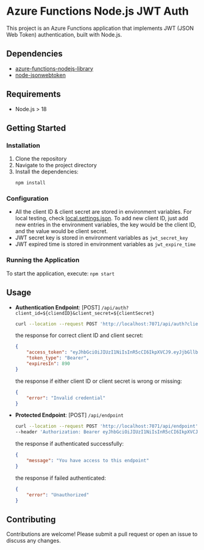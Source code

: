 # Azure Functions Node.js JWT Auth
This project is an Azure Functions application that implements JWT (JSON Web Token) authentication, built with Node.js.

## Dependencies
- [azure-functions-nodejs-library](https://github.com/Azure/azure-functions-nodejs-library)
- [node-jsonwebtoken](https://github.com/auth0/node-jsonwebtoken)

## Requirements
- Node.js > 18

## Getting Started

### Installation
1. Clone the repository
2. Navigate to the project directory
3. Install the dependencies:
    ```bash
    npm install
    ```

### Configuration
- All the client ID & client secret are stored in environment variables. For local testing, check [local.settings.json](local.settings.json).
To add new client ID, just add new entries in the environment variables, the key would be the client ID, and the value would be client secret.
- JWT secret key is stored in environment variables as `jwt_secret_key`
- JWT expired time is stored in environment variables as `jwt_expire_time`

### Running the Application
To start the application, execute:
    ```
    npm start
    ```

## Usage
- **Authentication Endpoint**: [POST] `/api/auth?client_id=${cliendID}&client_secret=${clientSecret}`
    ```bash
    curl --location --request POST 'http://localhost:7071/api/auth?client_id=test_client&client_secret=XX0VmfQAk0awWwoBEQSi'
    ```
    the response for correct client ID and client secret:
    ```json
    {
        "access_token": "eyJhbGciOiJIUzI1NiIsInR5cCI6IkpXVCJ9.eyJjbGllbnRfaWQiOiJ0ZXN0X2NsaWVudCIsInRva2VuX3R5cGUiOiJCZWFyZXIiLCJpYXQiOjE3Mzk5Mzk5MDQsImV4cCI6MTczOTk0MDgwNH0.37EK6stj6B4CZvmCd1gxpiN4g5JPTYVyJKKuQBSju8Y",
        "token_type": "Bearer",
        "expiresIn": 890
    }
    ```
    the response if either client ID or client secret is wrong or missing:
    ```json
    {
        "error": "Invalid credential"
    }
    ```
- **Protected Endpoint**: [POST] `/api/endpoint`
    ```bash
    curl --location --request POST 'http://localhost:7071/api/endpoint' \
    --header 'Authorization: Bearer eyJhbGciOiJIUzI1NiIsInR5cCI6IkpXVCJ9.eyJjbGllbnRfaWQiOiJ0ZXN0X2NsaWVudCIsInRva2VuX3R5cGUiOiJCZWFyZXIiLCJpYXQiOjE3Mzk5Mzk5MDQsImV4cCI6MTczOTk0MDgwNH0.37EK6stj6B4CZvmCd1gxpiN4g5JPTYVyJKKuQBSju8Y'
    ```
    the response if authenticated successfully:
    ```json
    {
        "message": "You have access to this endpoint"
    }
    ```
    the response if failed authenticated:
    ```json
    {
        "error": "Unauthorized"
    }
    ```

## Contributing
Contributions are welcome! Please submit a pull request or open an issue to discuss any changes.
